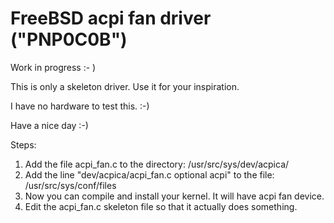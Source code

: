 #  FreeBSD acpi fan driver ("PNP0C0B")

Work in progress :- )

This is only a skeleton driver. Use it for your inspiration.

I have no hardware to test this. :-)

Have a nice day :-)

Steps:
1. Add the file acpi_fan.c to the directory: /usr/src/sys/dev/acpica/
2. Add the line "dev/acpica/acpi_fan.c		optional acpi" to the file: /usr/src/sys/conf/files
3. Now you can compile and install your kernel. It will have acpi fan device.
4. Edit the acpi_fan.c skeleton file so that it actually does something. 
